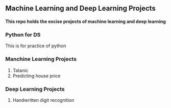## Machine Learning and Deep Learning Projects

#### This repo holds the excise projects of machine learning and deep learning

### Python for DS
This is for practice of python

### Manchine Learning Projects
1. Tatanic
2. Predicting house price

### Deep Learning Projects
1. Handwritten digit recognition
